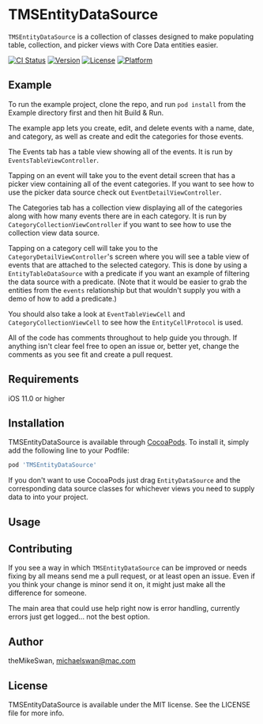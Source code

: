 # TMSEntityDataSource

`TMSEntityDataSource` is a collection of classes designed to make populating table, collection, and picker views with Core Data entities easier.

[![CI Status](https://img.shields.io/travis/theMikeSwan/TMSEntityDataSource.svg?style=flat)](https://travis-ci.org/theMikeSwan/TMSEntityDataSource)
[![Version](https://img.shields.io/cocoapods/v/TMSEntityDataSource.svg?style=flat)](https://cocoapods.org/pods/TMSEntityDataSource)
[![License](https://img.shields.io/cocoapods/l/TMSEntityDataSource.svg?style=flat)](https://cocoapods.org/pods/TMSEntityDataSource)
[![Platform](https://img.shields.io/cocoapods/p/TMSEntityDataSource.svg?style=flat)](https://cocoapods.org/pods/TMSEntityDataSource)

## Example

To run the example project, clone the repo, and run `pod install` from the Example directory first and then hit Build & Run.

The example app lets you create, edit, and delete events with a name, date, and category, as well as create and edit the categories for those events. 

The Events tab has a table view showing all of the events. It is run by `EventsTableViewController`.

Tapping on an event will take you to the event detail screen that has a picker view containing all of the event categories. If you want to see how to use the picker data source check out `EventDetailViewController`.

The Categories tab has a collection view displaying all of the categories along with how many events there are in each category. It is run by `CategoryCollectionViewController` if you want to see how to use the collection view data source.

Tapping on a category cell will take you to the `CategoryDetailViewController`'s screen where you will see a table view of events that are attached to the selected category. This is done by using a `EntityTableDataSource` with a predicate if you want an example of filtering the data source with a predicate. (Note that it would be easier to grab the entities from the `events` relationship but that wouldn't supply you with a demo of how to add a predicate.)

You should also take a look at `EventTableViewCell` and `CategoryCollectionViewCell` to see how the `EntityCellProtocol` is used.

All of the code has comments throughout to help guide you through. If anything isn't clear feel free to open an issue or, better yet, change the comments as you see fit and create a pull request.

## Requirements
iOS 11.0 or higher

## Installation

TMSEntityDataSource is available through [CocoaPods](https://cocoapods.org). To install
it, simply add the following line to your Podfile:

```ruby
pod 'TMSEntityDataSource'
```
If you don't want to use CocoaPods just drag `EntityDataSource` and the corresponding data source classes for whichever views you need to supply data to into your project.

## Usage

## Contributing
If you see a way in which `TMSEntityDataSource` can be improved or needs fixing by all means send me a pull request, or at least open an issue. Even if you think your change is minor send it on, it might just make all the difference for someone.

The main area that could use help right now is error handling, currently errors just get logged… not the best option.

## Author

theMikeSwan, michaelswan@mac.com

## License

TMSEntityDataSource is available under the MIT license. See the LICENSE file for more info.
